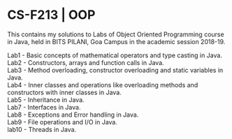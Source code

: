 # CS-F213 | OOP

This contains my solutions to Labs of Object Oriented Programming course in Java, held in BITS PILANI, Goa Campus in the academic session 2018-19.

Lab1 - Basic concepts of mathematical operators and type casting in Java.<br>
Lab2 - Constructors, arrays and function calls in Java.<br>
Lab3 - Method overloading, constructor overloading and static variables in Java.<br>
Lab4 - Inner classes and operations like overloading methods and constructors with inner classes in Java.<br>
Lab5 - Inheritance in Java.<br>
Lab7 - Interfaces in Java.<br>
Lab8 - Exceptions and Error handling in Java.<br>
Lab9 - File operations and I/O in Java.<br>
lab10 - Threads in Java.
